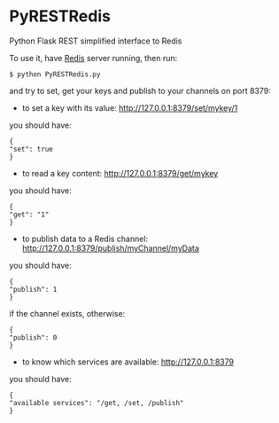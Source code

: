 PyRESTRedis
===========

Python Flask REST simplified interface to Redis

To use it, have [Redis](http://redis.io) server running, then run:

    $ python PyRESTRedis.py
    
and try to set, get your keys and publish to your channels on port 8379:

* to set a key with its value:
    http://127.0.0.1:8379/set/mykey/1

you should have:

    {
    "set": true
    }
    
* to read a key content:
    http://127.0.0.1:8379/get/mykey

you should have:

    {
    "get": "1"
    }

* to publish data to a Redis channel:
   http://127.0.0.1:8379/publish/myChannel/myData
   
you should have:

    {
    "publish": 1
    }

if the channel exists, otherwise:

    {
    "publish": 0
    }

* to know which services are available:
    http://127.0.0.1:8379
    
you should have:

    {
    "available services": "/get, /set, /publish"
    }
